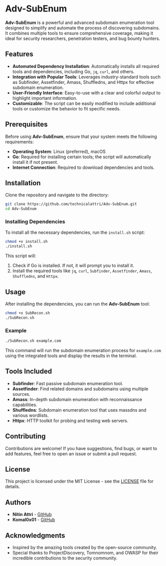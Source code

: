 # Adv-SubEnum

**Adv-SubEnum** is a powerful and advanced subdomain enumeration tool designed to simplify and automate the process of discovering subdomains. It combines multiple tools to ensure comprehensive coverage, making it ideal for security researchers, penetration testers, and bug bounty hunters.

## Features

- **Automated Dependency Installation**: Automatically installs all required tools and dependencies, including Go, `jq`, `curl`, and others.
- **Integration with Popular Tools**: Leverages industry-standard tools such as Subfinder, Assetfinder, Amass, Shuffledns, and Httpx for effective subdomain enumeration.
- **User-Friendly Interface**: Easy-to-use with a clear and colorful output to highlight important information.
- **Customizable**: The script can be easily modified to include additional tools or customize the behavior to fit specific needs.

## Prerequisites

Before using **Adv-SubEnum**, ensure that your system meets the following requirements:

- **Operating System**: Linux (preferred), macOS
- **Go**: Required for installing certain tools; the script will automatically install it if not present.
- **Internet Connection**: Required to download dependencies and tools.

## Installation

Clone the repository and navigate to the directory:

```bash
git clone https://github.com/technicalattri/Adv-SubEnum.git
cd Adv-SubEnum
```

### Installing Dependencies

To install all the necessary dependencies, run the `install.sh` script:

```bash
chmod +x install.sh
./install.sh
```

This script will:

1. Check if Go is installed. If not, it will prompt you to install it.
2. Install the required tools like `jq`, `curl`, `Subfinder`, `Assetfinder`, `Amass`, `Shuffledns`, and `Httpx`.

## Usage

After installing the dependencies, you can run the **Adv-SubEnum** tool:

```bash
chmod +x SubRecon.sh
./SubRecon.sh
```

### Example

```bash
./SubRecon.sh example.com
```

This command will run the subdomain enumeration process for `example.com` using the integrated tools and display the results in the terminal.

## Tools Included

- **Subfinder**: Fast passive subdomain enumeration tool.
- **Assetfinder**: Find related domains and subdomains using multiple sources.
- **Amass**: In-depth subdomain enumeration with reconnaissance capabilities.
- **Shuffledns**: Subdomain enumeration tool that uses massdns and various wordlists.
- **Httpx**: HTTP toolkit for probing and testing web servers.

## Contributing

Contributions are welcome! If you have suggestions, find bugs, or want to add features, feel free to open an issue or submit a pull request.

## License

This project is licensed under the MIT License - see the [LICENSE](LICENSE) file for details.

## Authors

- **Nitin Attri** - [GitHub](https://github.com/technicalattri)
- **Komal0x01** - [GitHub](https://github.com/Komal0x01)

## Acknowledgments

- Inspired by the amazing tools created by the open-source community.
- Special thanks to ProjectDiscovery, Tomnomnom, and OWASP for their incredible contributions to the security community.

